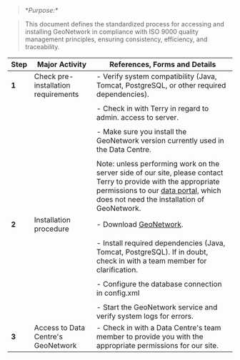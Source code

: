 > **Purpose:\**

> This document defines the standardized process for accessing and installing GeoNetwork in compliance with ISO 9000 quality management principles, ensuring consistency, efficiency, and traceability.



| **Step** | **Major Activity** | **References, Forms and Details** |
| -------- | ------------------ | --------------------------------- |
| **1** | Check pre-installation requirements | - Verify system compatibility (Java, Tomcat, PostgreSQL, or other required dependencies). |
|  |  |  |
|  |  | - Check in with Terry in regard to admin. access to server. |
|  |  |  |
|  |  | - Make sure you install the GeoNetwork version currently used in the Data Centre. |
|  |  |  |
|  |  | Note: unless performing work on the server side of our site, please contact Terry to provide with the appropriate permissions to our [data portal,](https://soggy2.zoology.ubc.ca/geonetwork/srv/eng/catalog.search#/home) which does not need the installation of GeoNetwork. |
| **2** | Installation procedure | - Download [GeoNetwork](https://docs.geonetwork-opensource.org/4.2/). |
|  |  |  |
|  |  | - Install required dependencies (Java, Tomcat, PostgreSQL). If in doubt, check in with a team member for clarification. |
|  |  |  |
|  |  | - Configure the database connection in config.xml |
|  |  |  |
|  |  | - Start the GeoNetwork service and verify system logs for errors. |
| **3** | Access to Data Centre's GeoNetwork | - Check in with a Data Centre's team member to provide you with the appropriate permissions for our site. |

